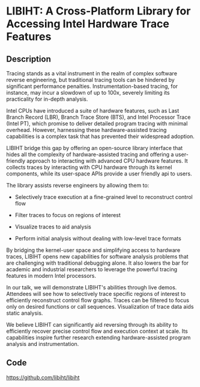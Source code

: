 # LIBIHT: A Cross-Platform Library for Accessing Intel Hardware Trace Features

## Description
Tracing stands as a vital instrument in the realm of complex software reverse engineering, but traditional tracing tools can be hindered by significant performance penalties. Instrumentation-based tracing, for instance, may incur a slowdown of up to 100x, severely limiting its practicality for in-depth analysis.

Intel CPUs have introduced a suite of hardware features, such as Last Branch Record (LBR), Branch Trace Store (BTS), and Intel Processor Trace (Intel PT), which promise to deliver detailed program tracing with minimal overhead. However, harnessing these hardware-assisted tracing capabilities is a complex task that has prevented their widespread adoption.

LIBIHT bridge this gap by offering an open-source library interface that hides all the complexity of hardware-assisted tracing and offering a user-friendly approach to interacting with advanced CPU hardware features. It collects traces by interacting with CPU hardware through its kernel components, while its user-space APIs provide a user friendly api to users.

The library assists reverse engineers by allowing them to:

- Selectively trace execution at a fine-grained level to reconstruct control flow

- Filter traces to focus on regions of interest

- Visualize traces to aid analysis

- Perform initial analysis without dealing with low-level trace formats

By bridging the kernel-user space and simplifying access to hardware traces, LIBIHT opens new capabilities for software analysis problems that are challenging with traditional debugging alone. It also lowers the bar for academic and industrial researchers to leverage the powerful tracing features in modern Intel processors.

In our talk, we will demonstrate LIBIHT's abilities through live demos. Attendees will see how to selectively trace specific regions of interest to efficiently reconstruct control flow graphs. Traces can be filtered to focus only on desired functions or call sequences. Visualization of trace data aids static analysis.

We believe LIBIHT can significantly aid reversing through its ability to efficiently recover precise control flow and execution context at scale. Its capabilities inspire further research extending hardware-assisted program analysis and instrumentation.

## Code
https://github.com/libiht/libiht
